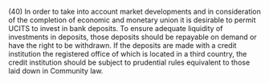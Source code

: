 (40) In order to take into account market developments and in consideration of the completion of economic and monetary union it is desirable to permit UCITS to invest in bank deposits. To ensure adequate liquidity of investments in deposits, those deposits should be repayable on demand or have the right to be withdrawn. If the deposits are made with a credit institution the registered office of which is located in a third country, the credit institution should be subject to prudential rules equivalent to those laid down in Community law.